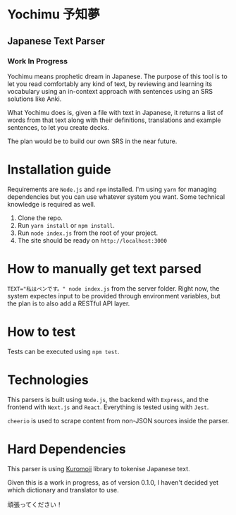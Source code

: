 # Yochimu 予知夢
## Japanese Text Parser
### Work In Progress

Yochimu means prophetic dream in Japanese. The purpose of this tool is to let you read comfortably any kind of text, by reviewing and learning its vocabulary using an in-context approach with sentences using an SRS solutions like Anki.

What Yochimu does is, given a file with text in Japanese, it returns a list of words from that text along with their definitions, translations and example sentences, to let you create decks.

The plan would be to build our own SRS in the near future.

# Installation guide

Requirements are `Node.js` and `npm` installed. I'm using `yarn` for managing dependencies but you can use whatever system you want. Some technical knowledge is required as well.

1. Clone the repo.
2. Run `yarn install` or `npm install`.
3. Run `node index.js` from the root of your project.
4. The site should be ready on `http://localhost:3000`

# How to manually get text parsed

```TEXT="私はペンです。" node index.js``` from the server folder. Right now, the system expectes input to be provided through environment variables, but the plan is to also add a RESTful API layer.

# How to test

Tests can be executed using `npm test`.

# Technologies

This parsers is built using `Node.js`, the backend with `Express`, and the frontend with `Next.js` and `React`. Everything is tested using with `Jest`.

`cheerio` is used to scrape content from non-JSON sources inside the parser.

# Hard Dependencies

This parser is using [Kuromoji](https://github.com/takuyaa/kuromoji.js) library to tokenise Japanese text.

Given this is a work in progress, as of version 0.1.0, I haven't decided yet which dictionary and translator to use.

頑張ってください！
